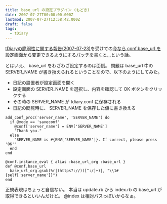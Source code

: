 ```yaml
---
title: base_url の設定プラグイン (もどき)
date: 2007-07-27T00:00:00.000Z
lastmod: 2007-07-27T12:58:42.000Z
draft: false
tags:
  - tDiary
---
```


[tDiaryの脆弱性に関する報告(2007-07-23)](http://sho.tdiary.net/20070723.html#p01)を受けての[今なら conf.base\_url を設定画面から変更できるようにするパッチを書くと…](http://www.hsbt.org/diary/20070724.html#p03)という話。

とはいえ、 base\_url をわざわざ設定するのは面倒。 問題は base\_url 中の SERVER\_NAME が書き換えられるということなので、以下のようにしてみた。

* 日記の設置者が設定画面を開く
* 設定画面の SERVER\_NAME を選択し、内容を確認して OK ボタンをクリックする
* その時の SERVER\_NAME が tdiary.conf に保存される
* 日記の閲覧時に、 SERVER\_NAME を保存した値に書き換える

```
add_conf_proc('server_name', 'SERVER_NAME') do
  if @mode == 'saveconf'
    @conf['server_name'] = ENV['SERVER_NAME']
    "Thank you."
  else
    "SERVER_NAME is #{ENV['SERVER_NAME']}. If correct, please press 'OK'"
  end
end

@conf.instance_eval { alias :base_url_org :base_url }
def @conf.base_url
  base_url_org.gsub(%r|(https?://)([^:/]+)|, "\\1#{self['server_name']}")
end
```

正規表現はちょっと自信ない。 本当は update.rb から index.rb の base\_url が取得できるといいんだけど。 @index は相対パスっぽいからなぁ。
